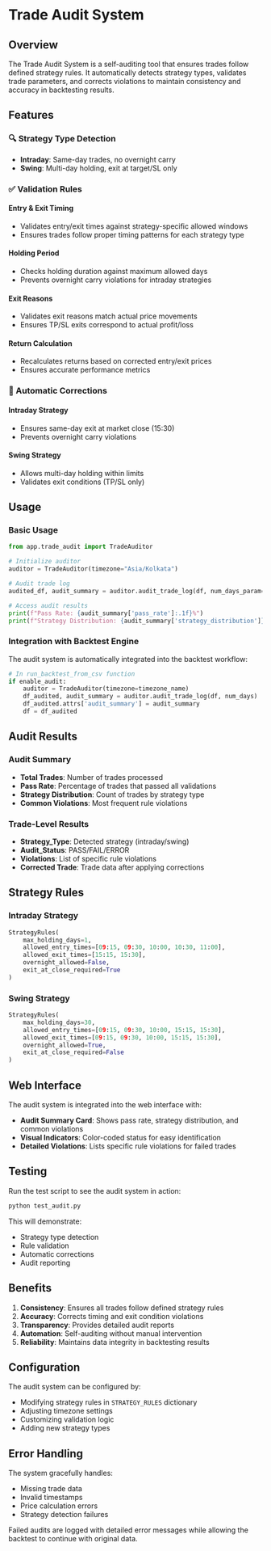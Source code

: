 # Trade Audit System

## Overview

The Trade Audit System is a self-auditing tool that ensures trades follow defined strategy rules. It automatically detects strategy types, validates trade parameters, and corrects violations to maintain consistency and accuracy in backtesting results.

## Features

### 🔍 Strategy Type Detection
- **Intraday**: Same-day trades, no overnight carry
- **Swing**: Multi-day holding, exit at target/SL only

### ✅ Validation Rules

#### Entry & Exit Timing
- Validates entry/exit times against strategy-specific allowed windows
- Ensures trades follow proper timing patterns for each strategy type

#### Holding Period
- Checks holding duration against maximum allowed days
- Prevents overnight carry violations for intraday strategies

#### Exit Reasons
- Validates exit reasons match actual price movements
- Ensures TP/SL exits correspond to actual profit/loss

#### Return Calculation
- Recalculates returns based on corrected entry/exit prices
- Ensures accurate performance metrics

### 🔧 Automatic Corrections

#### Intraday Strategy
- Ensures same-day exit at market close (15:30)
- Prevents overnight carry violations

#### Swing Strategy
- Allows multi-day holding within limits
- Validates exit conditions (TP/SL only)

## Usage

### Basic Usage

```python
from app.trade_audit import TradeAuditor

# Initialize auditor
auditor = TradeAuditor(timezone="Asia/Kolkata")

# Audit trade log
audited_df, audit_summary = auditor.audit_trade_log(df, num_days_param=5)

# Access audit results
print(f"Pass Rate: {audit_summary['pass_rate']:.1f}%")
print(f"Strategy Distribution: {audit_summary['strategy_distribution']}")
```

### Integration with Backtest Engine

The audit system is automatically integrated into the backtest workflow:

```python
# In run_backtest_from_csv function
if enable_audit:
    auditor = TradeAuditor(timezone=timezone_name)
    df_audited, audit_summary = auditor.audit_trade_log(df, num_days)
    df_audited.attrs['audit_summary'] = audit_summary
    df = df_audited
```

## Audit Results

### Audit Summary
- **Total Trades**: Number of trades processed
- **Pass Rate**: Percentage of trades that passed all validations
- **Strategy Distribution**: Count of trades by strategy type
- **Common Violations**: Most frequent rule violations

### Trade-Level Results
- **Strategy_Type**: Detected strategy (intraday/swing)
- **Audit_Status**: PASS/FAIL/ERROR
- **Violations**: List of specific rule violations
- **Corrected Trade**: Trade data after applying corrections

## Strategy Rules

### Intraday Strategy
```python
StrategyRules(
    max_holding_days=1,
    allowed_entry_times=[09:15, 09:30, 10:00, 10:30, 11:00],
    allowed_exit_times=[15:15, 15:30],
    overnight_allowed=False,
    exit_at_close_required=True
)
```


### Swing Strategy
```python
StrategyRules(
    max_holding_days=30,
    allowed_entry_times=[09:15, 09:30, 10:00, 15:15, 15:30],
    allowed_exit_times=[09:15, 09:30, 10:00, 15:15, 15:30],
    overnight_allowed=True,
    exit_at_close_required=False
)
```

## Web Interface

The audit system is integrated into the web interface with:

- **Audit Summary Card**: Shows pass rate, strategy distribution, and common violations
- **Visual Indicators**: Color-coded status for easy identification
- **Detailed Violations**: Lists specific rule violations for failed trades

## Testing

Run the test script to see the audit system in action:

```bash
python test_audit.py
```

This will demonstrate:
- Strategy type detection
- Rule validation
- Automatic corrections
- Audit reporting

## Benefits

1. **Consistency**: Ensures all trades follow defined strategy rules
2. **Accuracy**: Corrects timing and exit condition violations
3. **Transparency**: Provides detailed audit reports
4. **Automation**: Self-auditing without manual intervention
5. **Reliability**: Maintains data integrity in backtesting results

## Configuration

The audit system can be configured by:

- Modifying strategy rules in `STRATEGY_RULES` dictionary
- Adjusting timezone settings
- Customizing validation logic
- Adding new strategy types

## Error Handling

The system gracefully handles:
- Missing trade data
- Invalid timestamps
- Price calculation errors
- Strategy detection failures

Failed audits are logged with detailed error messages while allowing the backtest to continue with original data.
